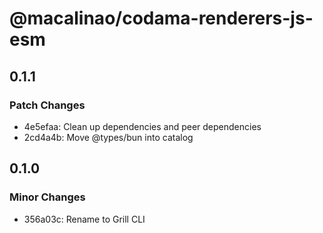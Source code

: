 # @macalinao/codama-renderers-js-esm

## 0.1.1

### Patch Changes

- 4e5efaa: Clean up dependencies and peer dependencies
- 2cd4a4b: Move @types/bun into catalog

## 0.1.0

### Minor Changes

- 356a03c: Rename to Grill CLI
